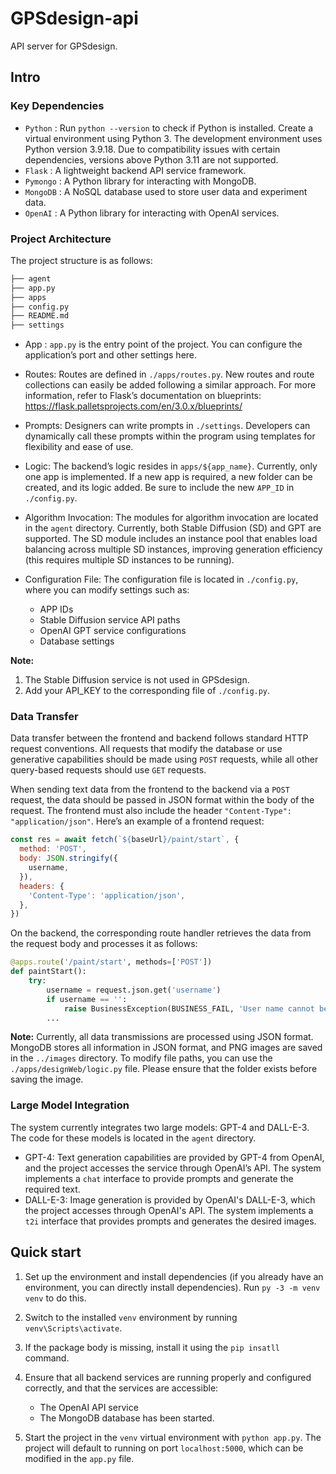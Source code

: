 # GPSdesign-api

API server for GPSdesign.

## Intro

### Key Dependencies

- `Python` : Run `python --version` to check if Python is installed. Create a virtual environment using Python 3. The development environment uses Python version 3.9.18. Due to compatibility issues with certain dependencies, versions above Python 3.11 are not supported.
- `Flask` : A lightweight backend API service framework.
- `Pymongo` : A Python library for interacting with MongoDB.
- `MongoDB` : A NoSQL database used to store user data and experiment data.
- `OpenAI` : A Python library for interacting with OpenAI services.

### Project Architecture

The project structure is as follows:

```sh
├── agent
├── app.py
├── apps
├── config.py
├── README.md
├── settings

```

- App : `app.py` is the entry point of the project. You can configure the application’s port and other settings here.
- Routes: Routes are defined in `./apps/routes.py`. New routes and route collections can easily be added following a similar approach. For more information, refer to Flask’s documentation on blueprints: <https://flask.palletsprojects.com/en/3.0.x/blueprints/>

- Prompts: Designers can write prompts in `./settings`. Developers can dynamically call these prompts within the program using templates for flexibility and ease of use.
- Logic: The backend’s logic resides in `apps/${app_name}`. Currently, only one app is implemented. If a new app is required, a new folder can be created, and its logic added. Be sure to include the new `APP_ID` in `./config.py`.
- Algorithm Invocation: The modules for algorithm invocation are located in the `agent` directory. Currently, both Stable Diffusion (SD) and GPT are supported. The SD module includes an instance pool that enables load balancing across multiple SD instances, improving generation efficiency (this requires multiple SD instances to be running).
- Configuration File: The configuration file is located in `./config.py`, where you can modify settings such as:
  - APP IDs
  - Stable Diffusion service API paths
  - OpenAI GPT service configurations
  - Database settings

**Note:**
1. The Stable Diffusion service is not used in GPSdesign.
2. Add your API_KEY to the corresponding file of `./config.py`.

### Data Transfer

Data transfer between the frontend and backend follows standard HTTP request conventions. All requests that modify the database or use generative capabilities should be made using `POST` requests, while all other query-based requests should use `GET` requests.

When sending text data from the frontend to the backend via a `POST` request, the data should be passed in JSON format within the body of the request. The frontend must also include the header `"Content-Type": "application/json"`. Here’s an example of a frontend request:

```javascript
const res = await fetch(`${baseUrl}/paint/start`, {
  method: 'POST',
  body: JSON.stringify({
    username,
  }),
  headers: {
    'Content-Type': 'application/json',
  },
})
```

On the backend, the corresponding route handler retrieves the data from the request body and processes it as follows:

```python
@apps.route('/paint/start', methods=['POST'])
def paintStart():
    try:
        username = request.json.get('username')
        if username == '':
            raise BusinessException(BUSINESS_FAIL, 'User name cannot be empty')
        ...
```

**Note:** Currently, all data transmissions are processed using JSON format. MongoDB stores all information in JSON format, and PNG images are saved in the `../images` directory. To modify file paths, you can use the `./apps/designWeb/logic.py` file. Please ensure that the folder exists before saving the image.

### Large Model Integration

The system currently integrates two large models: GPT-4 and DALL-E-3. The code for these models is located in the `agent` directory.

- GPT-4: Text generation capabilities are provided by GPT-4 from OpenAI, and the project accesses the service through OpenAI’s API. The system implements a `chat` interface to provide prompts and generate the required text.
- DALL-E-3: Image generation is provided by OpenAI's DALL-E-3, which the project accesses through OpenAI's API. The system implements a `t2i` interface that provides prompts and generates the desired images.

## Quick start

1. Set up the environment and install dependencies (if you already have an environment, you can directly install dependencies).
   Run `py -3 -m venv venv` to do this.

2. Switch to the installed `venv` environment by running `venv\Scripts\activate`.

3. If the package body is missing, install it using the `pip insatll` command.

4. Ensure that all backend services are running properly and configured correctly, and that the services are accessible:

   - The OpenAI API service
   - The MongoDB database has been started.

5. Start the project in the `venv` virtual environment with `python app.py`. The project will default to running on port `localhost:5000`, which can be modified in the `app.py` file.
